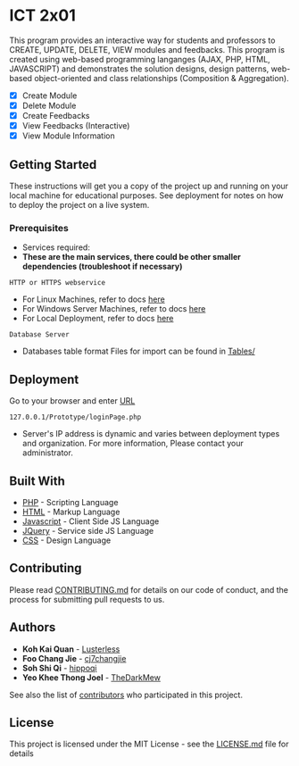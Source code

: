 # ICT 2x01

This program provides an interactive way for students and professors to CREATE, UPDATE, DELETE, VIEW modules and feedbacks. This program is created using web-based programming langanges (AJAX, PHP, HTML, JAVASCRIPT) and demonstrates the solution designs, design patterns, web-based object-oriented and class relationships (Composition & Aggregation).  
- [x] Create Module
- [x] Delete Module
- [x] Create Feedbacks
- [x] View Feedbacks (Interactive)
- [x] View Module Information

## Getting Started

These instructions will get you a copy of the project up and running on your local machine for educational purposes. See deployment for notes on how to deploy the project on a live system.

### Prerequisites

* Services required:
* **These are the main services, there could be other smaller dependencies (troubleshoot if necessary)**
```
HTTP or HTTPS webservice
```
* For Linux Machines, refer to docs [here](https://www.digitalocean.com/community/tutorials/how-to-configure-the-apache-web-server-on-an-ubuntu-or-debian-vps)
* For Windows Server Machines, refer to docs [here](https://support.microsoft.com/en-sg/help/323972/how-to-set-up-your-first-iis-web-site)
* For Local Deployment, refer to docs [here](https://blog.templatetoaster.com/install-xampp-on-windows/)
```
Database Server
```
* Databases table format Files for import can be found in [Tables/](https://github.com/lusterless/ICT2x01/tree/main/Tables)


## Deployment

Go to your browser and enter [URL](http://127.0.0.1/Prototype/loginPage.php)
```
127.0.0.1/Prototype/loginPage.php
```
* Server's IP address is dynamic and varies between deployment types and organization. For more information, Please contact your administrator.

## Built With

* [PHP](https://www.php.net/) - Scripting Language
* [HTML](https://html.com/) - Markup Language 
* [Javascript](https://www.javascript.com/) - Client Side JS Language 
* [JQuery](https://jquery.com/) - Service side JS Language 
* [CSS](https://css-tricks.com/) - Design Language 


## Contributing

Please read [CONTRIBUTING.md](https://github.com/lusterless/Singapore-Bus-Map-Development/blob/master/CONTRIBUTING.md) for details on our code of conduct, and the process for submitting pull requests to us.

## Authors

* **Koh Kai Quan** - [Lusterless](https://github.com/lusterless)
* **Foo Chang Jie** - [cj7changjie](https://github.com/cj7changjie)
* **Soh Shi Qi** - [hippoqi](https://github.com/hippoqi)
* **Yeo Khee Thong Joel** - [TheDarkMew](https://github.com/TheDarkMew)

See also the list of [contributors](CONTRIBUTING.md) who participated in this project.

## License

This project is licensed under the MIT License - see the [LICENSE.md](LICENSE.md) file for details
